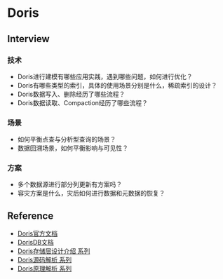 # Doris

## Interview

### 技术

- Doris进行建模有哪些应用实践，遇到哪些问题，如何进行优化？
- Doris有哪些类型的索引，具体的使用场景分别是什么，稀疏索引的设计？
- Doris数据写入、删除经历了哪些流程？
- Doris数据读取、Compaction经历了哪些流程？

### 场景

- 如何平衡点查与分析型查询的场景？
- 数据回溯场景，如何平衡影响与可见性？

### 方案

- 多个数据源进行部分列更新有方案吗？
- 容灾方案是什么，灾后如何进行数据和元数据的恢复？

## Reference

- [Doris官方文档](https://doris.apache.org/master/zh-CN/)
- [DorisDB文档](http://doc.dorisdb.com/2140965)
- [Doris存储层设计介绍 系列](https://my.oschina.net/u/4574386)
- [Doris源码解析 系列](https://wingsgo.github.io/archive.html?tag=Doris)
- [Doris原理解析 系列](https://dorisdb.xyz/article/category/Doris%E5%8E%9F%E7%90%86%E8%A7%A3%E6%9E%90)
